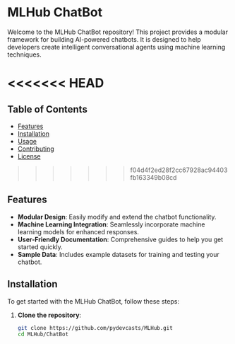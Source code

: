 # MLHub ChatBot

Welcome to the MLHub ChatBot repository! This project provides a modular framework for building AI-powered chatbots. It is designed to help developers create intelligent conversational agents using machine learning techniques.

<<<<<<< HEAD
=======
## Table of Contents

- [Features](#features)
- [Installation](#installation)
- [Usage](#usage)
- [Contributing](#contributing)
- [License](#license)
>>>>>>> f04d4f2ed28f2cc67928ac94403fb163349b08cd

## Features

- **Modular Design**: Easily modify and extend the chatbot functionality.
- **Machine Learning Integration**: Seamlessly incorporate machine learning models for enhanced responses.
- **User-Friendly Documentation**: Comprehensive guides to help you get started quickly.
- **Sample Data**: Includes example datasets for training and testing your chatbot.

## Installation

To get started with the MLHub ChatBot, follow these steps:

1. **Clone the repository**:
   ```bash
   git clone https://github.com/pydevcasts/MLHub.git
   cd MLHub/ChatBot
